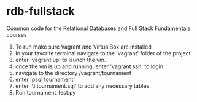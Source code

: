 rdb-fullstack
=============

Common code for the Relational Databases and Full Stack Fundamentals courses

1) To run make sure Vagrant and VirtualBox are installed
2) In your favorite terminal navigate to the 'vagrant' folder of the project
3) enter 'vagrant up' to launch the vm.
4) once the vm is up and running, enter 'vagrant ssh' to login
5) navigate to the directory /vagrant/tournament
6) enter 'psql tournament'
7) enter '\i tournament.sql' to add any necessary tables
8) Run tournament_test.py